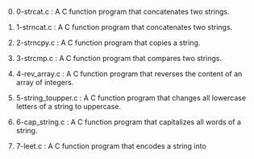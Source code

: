 

0. 0-strcat.c : A C function program that concatenates two strings.
	
1. 1-strncat.c : A C function program that concatenates two strings.
	
2. 2-strncpy.c : A C function program that copies a string.
	
3. 3-strcmp.c : A C function program that compares two strings.
	
4. 4-rev_array.c : A C function program that reverses the content of an array of integers.
	
5. 5-string_toupper.c : A C function program that changes all lowercase letters of a string to uppercase.
	
6. 6-cap_string.c : A C function program that capitalizes all words of a string.
	
7. 7-leet.c : A C function program that encodes a string into
